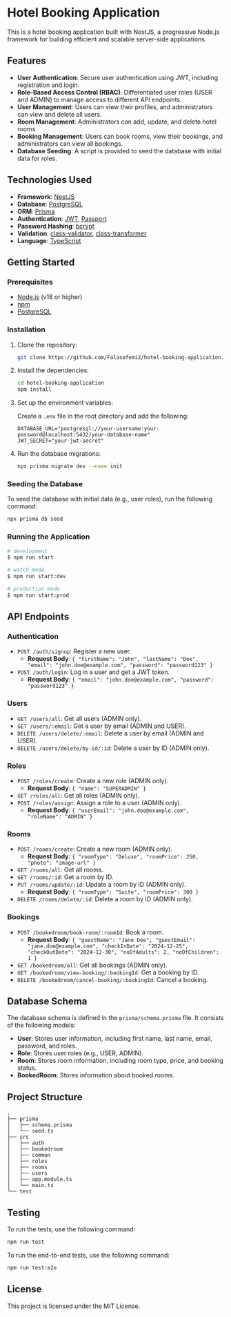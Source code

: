 # Hotel Booking Application

This is a hotel booking application built with NestJS, a progressive Node.js framework for building efficient and scalable server-side applications.

## Features

-   **User Authentication**: Secure user authentication using JWT, including registration and login.
-   **Role-Based Access Control (RBAC)**: Differentiated user roles (USER and ADMIN) to manage access to different API endpoints.
-   **User Management**: Users can view their profiles, and administrators can view and delete all users.
-   **Room Management**: Administrators can add, update, and delete hotel rooms.
-   **Booking Management**: Users can book rooms, view their bookings, and administrators can view all bookings.
-   **Database Seeding**: A script is provided to seed the database with initial data for roles.

## Technologies Used

-   **Framework**: [NestJS](https://nestjs.com/)
-   **Database**: [PostgreSQL](https://www.postgresql.org/)
-   **ORM**: [Prisma](https://www.prisma.io/)
-   **Authentication**: [JWT](https://jwt.io/), [Passport](http://www.passportjs.org/)
-   **Password Hashing**: [bcrypt](https://www.npmjs.com/package/bcrypt)
-   **Validation**: [class-validator](https://www.npmjs.com/package/class-validator), [class-transformer](https://www.npmjs.com/package/class-transformer)
-   **Language**: [TypeScript](https://www.typescriptlang.org/)

## Getting Started

### Prerequisites

-   [Node.js](https://nodejs.org/en/) (v18 or higher)
-   [npm](https://www.npmjs.com/)
-   [PostgreSQL](https://www.postgresql.org/download/)

### Installation

1.  Clone the repository:

    ```bash
    git clone https://github.com/Falasefemi2/hotel-booking-application.git
    ```

2.  Install the dependencies:

    ```bash
    cd hotel-booking-application
    npm install
    ```

3.  Set up the environment variables:

    Create a `.env` file in the root directory and add the following:

    ```
    DATABASE_URL="postgresql://your-username:your-password@localhost:5432/your-database-name"
    JWT_SECRET="your-jwt-secret"
    ```

4.  Run the database migrations:

    ```bash
    npx prisma migrate dev --name init
    ```

### Seeding the Database

To seed the database with initial data (e.g., user roles), run the following command:

```bash
npx prisma db seed
```

### Running the Application

```bash
# development
$ npm run start

# watch mode
$ npm run start:dev

# production mode
$ npm run start:prod
```

## API Endpoints

### Authentication

-   `POST /auth/signup`: Register a new user.
    -   **Request Body**: `{ "firstName": "John", "lastName": "Doe", "email": "john.doe@example.com", "password": "password123" }`
-   `POST /auth/login`: Log in a user and get a JWT token.
    -   **Request Body**: `{ "email": "john.doe@example.com", "password": "password123" }`

### Users

-   `GET /users/all`: Get all users (ADMIN only).
-   `GET /users/:email`: Get a user by email (ADMIN and USER).
-   `DELETE /users/delete/:email`: Delete a user by email (ADMIN and USER).
-   `DELETE /users/delete/by-id/:id`: Delete a user by ID (ADMIN only).

### Roles

-   `POST /roles/create`: Create a new role (ADMIN only).
    -   **Request Body**: `{ "name": "SUPERADMIN" }`
-   `GET /roles/all`: Get all roles (ADMIN only).
-   `POST /roles/assign`: Assign a role to a user (ADMIN only).
    -   **Request Body**: `{ "userEmail": "john.doe@example.com", "roleName": "ADMIN" }`

### Rooms

-   `POST /rooms/create`: Create a new room (ADMIN only).
    -   **Request Body**: `{ "roomType": "Deluxe", "roomPrice": 250, "photo": "image-url" }`
-   `GET /rooms/all`: Get all rooms.
-   `GET /rooms/:id`: Get a room by ID.
-   `PUT /rooms/update/:id`: Update a room by ID (ADMIN only).
    -   **Request Body**: `{ "roomType": "Suite", "roomPrice": 300 }`
-   `DELETE /rooms/delete/:id`: Delete a room by ID (ADMIN only).

### Bookings

-   `POST /bookedroom/book-room/:roomId`: Book a room.
    -   **Request Body**: `{ "guestName": "Jane Doe", "guestEmail": "jane.doe@example.com", "checkInDate": "2024-12-25", "checkOutDate": "2024-12-30", "noOfAdults": 2, "noOfChildren": 1 }`
-   `GET /bookedroom/all`: Get all bookings (ADMIN only).
-   `GET /bookedroom/view-booking/:bookingId`: Get a booking by ID.
-   `DELETE /bookedroom/cancel-booking/:bookingId`: Cancel a booking.

## Database Schema

The database schema is defined in the `prisma/schema.prisma` file. It consists of the following models:

-   **User**: Stores user information, including first name, last name, email, password, and roles.
-   **Role**: Stores user roles (e.g., USER, ADMIN).
-   **Room**: Stores room information, including room type, price, and booking status.
-   **BookedRoom**: Stores information about booked rooms.

## Project Structure

```
.
├── prisma
│   ├── schema.prisma
│   └── seed.ts
├── src
│   ├── auth
│   ├── bookedroom
│   ├── common
│   ├── roles
│   ├── rooms
│   ├── users
│   ├── app.module.ts
│   └── main.ts
└── test
```

## Testing

To run the tests, use the following command:

```bash
npm run test
```

To run the end-to-end tests, use the following command:

```bash
npm run test:e2e
```

## License

This project is licensed under the MIT License.